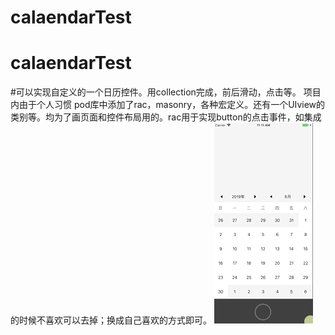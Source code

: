 # calaendarTest
# calaendarTest

#可以实现自定义的一个日历控件。用collection完成，前后滑动，点击等。
项目内由于个人习惯  pod库中添加了rac，masonry，各种宏定义。还有一个UIview的类别等。均为了画页面和控件布局用的。rac用于实现button的点击事件，如集成的时候不喜欢可以去掉；换成自己喜欢的方式即可。
![Image text](https://github.com/littleZhangqq/calaendarTest/blob/master/Untitled.gif)

